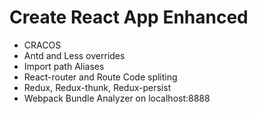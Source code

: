 # Create React App Enhanced
- CRACOS
- Antd and Less overrides
- Import path Aliases 
- React-router and Route Code spliting
- Redux, Redux-thunk, Redux-persist
- Webpack Bundle Analyzer on localhost:8888